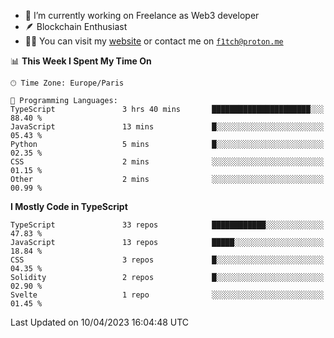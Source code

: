 - 🔭 I’m currently working on Freelance as Web3 developer
- 🪶 Blockchain Enthusiast
- 👨‍💻 You can visit my [website](https://f1tch.xyz) or contact me on [`f1tch@proton.me`](mailto:f1tch@proton.me)

<!--START_SECTION:waka-->
📊 **This Week I Spent My Time On** 

```text
🕑︎ Time Zone: Europe/Paris

💬 Programming Languages: 
TypeScript               3 hrs 40 mins       ██████████████████████░░░   88.40 % 
JavaScript               13 mins             █░░░░░░░░░░░░░░░░░░░░░░░░   05.43 % 
Python                   5 mins              █░░░░░░░░░░░░░░░░░░░░░░░░   02.35 % 
CSS                      2 mins              ░░░░░░░░░░░░░░░░░░░░░░░░░   01.15 % 
Other                    2 mins              ░░░░░░░░░░░░░░░░░░░░░░░░░   00.99 % 
```

**I Mostly Code in TypeScript** 

```text
TypeScript               33 repos            ████████████░░░░░░░░░░░░░   47.83 % 
JavaScript               13 repos            █████░░░░░░░░░░░░░░░░░░░░   18.84 % 
CSS                      3 repos             █░░░░░░░░░░░░░░░░░░░░░░░░   04.35 % 
Solidity                 2 repos             █░░░░░░░░░░░░░░░░░░░░░░░░   02.90 % 
Svelte                   1 repo              ░░░░░░░░░░░░░░░░░░░░░░░░░   01.45 % 
```




 Last Updated on 10/04/2023 16:04:48 UTC
<!--END_SECTION:waka-->
